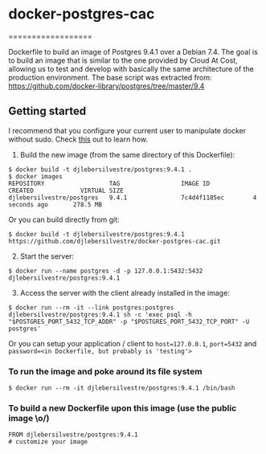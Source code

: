 # docker-postgres-cac
==================

Dockerfile to build an image of Postgres 9.4.1 over a Debian 7.4. The goal is
to build an image that is similar to the one provided by Cloud At Cost, allowing
us to test and develop with basically the same architecture of the production
environment. The base script was extracted from:
https://github.com/docker-library/postgres/tree/master/9.4

Getting started
---------------

I recommend that you configure your current user to manipulate docker without sudo.
Check [this](http://askubuntu.com/questions/477551/how-can-i-use-docker-without-sudo) out to learn how.

1. Build the new image (from the same directory of this Dockerfile):
```
$ docker build -t djlebersilvestre/postgres:9.4.1 .
$ docker images
REPOSITORY                  TAG                 IMAGE ID            CREATED             VIRTUAL SIZE
djlebersilvestre/postgres   9.4.1               7c4d4f1185ec        4 seconds ago       278.5 MB

```
Or you can build directly from git:
```
$ docker build -t djlebersilvestre/postgres:9.4.1 https://github.com/djlebersilvestre/docker-postgres-cac.git
```

2. Start the server:
```
$ docker run --name postgres -d -p 127.0.0.1:5432:5432 djlebersilvestre/postgres:9.4.1
```

3. Access the server with the client already installed in the image:
```
$ docker run --rm -it --link postgres:postgres djlebersilvestre/postgres:9.4.1 sh -c 'exec psql -h "$POSTGRES_PORT_5432_TCP_ADDR" -p "$POSTGRES_PORT_5432_TCP_PORT" -U postgres'
```
Or you can setup your application / client to `host=127.0.0.1`,  `port=5432` and `password=<in Dockerfile, but probably is 'testing'>`

### To run the image and poke around its file system
```
$ docker run --rm -it djlebersilvestre/postgres:9.4.1 /bin/bash
```

### To build a new Dockerfile upon this image (use the public image \o/)
```
FROM djlebersilvestre/postgres:9.4.1
# customize your image
```
